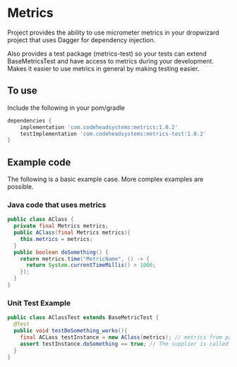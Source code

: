 # Metrics

Project provides the ability to use micrometer metrics
in your dropwizard project that uses Dagger for dependency
injection.

Also provides a test package (metrics-test) so your tests can
extend BaseMetricsTest and have access to metrics during your
development. Makes it easier to use metrics in general by making
testing easier.

## To use

Include the following in your pom/gradle

```groovy
dependencies {
    implementation 'com.codeheadsystems:metrics:1.0.2'
    testImplementation 'com.codeheadsystems:metrics-test:1.0.2'
}
```

## Example code

The following is a basic example case. More complex examples are possible.

### Java code that uses metrics

```java
public class AClass {
  private final Metrics metrics;
  public AClass(final Metrics metrics){
    this.metrics = metrics;
  }
  public boolean doSomething() {
    return metrics.time("MetricName", () -> {
      return System.currentTimeMillis() > 1000;
    });
  }
}
```

### Unit Test Example

```java
public class AClassTest extends BaseMetricTest {
  @Test
  public void testDoSomething_works(){
    final ACLass testInstance = new AClass(metrics); // metrics from parent class
    assert testInstance.doSomething == true; // The supplier is called from the metrics object
  }
}
```